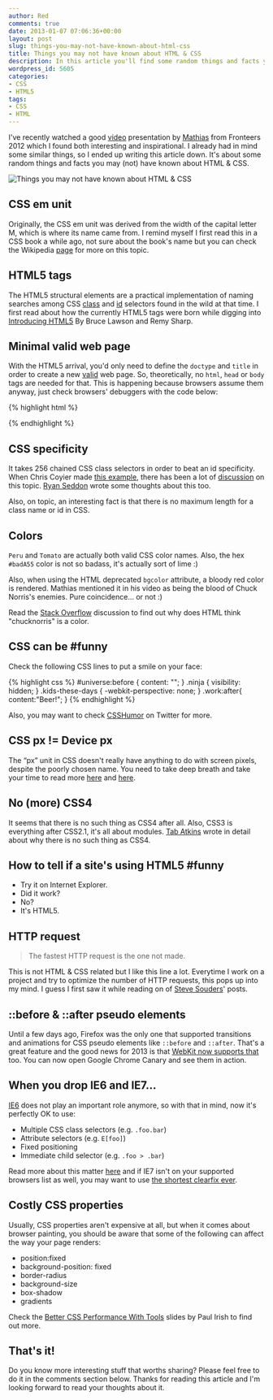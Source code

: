 ```yaml
---
author: Red
comments: true
date: 2013-01-07 07:06:36+00:00
layout: post
slug: things-you-may-not-have-known-about-html-css
title: Things you may not have known about HTML & CSS
description: In this article you'll find some random things and facts you may not have known about HTML & CSS.
wordpress_id: 5605
categories:
- CSS
- HTML5
tags:
- CSS
- HTML
---
```


I've recently watched a good [video](http://vimeo.com/channels/fronteers12/52851509) presentation by [Mathias](http://mathiasbynens.be/) from Fronteers 2012 which I found both interesting and inspirational. I already had in mind some similar things, so I ended up writing this article down. It's about some random things and facts you may (not) have known about HTML & CSS.

![Things you may not have known about HTML & CSS](http://www.red-team-design.com/wp-content/uploads/2013/01/things-you-may-not-have-known-about-html-css.png)

<!-- more -->

## CSS em unit

Originally, the CSS em unit was derived from the width of the capital letter M, which is where its name came from. I remind myself I first read this in a CSS book a while ago, not sure about the book's name but you can check the Wikipedia [page](http://en.wikipedia.org/wiki/Em_(typography)) for more on this topic.


## HTML5 tags

The HTML5 structural elements are a practical implementation of naming searches among CSS [class](https://developers.google.com/webmasters/state-of-the-web/2005/classes) and [id](http://devfiles.myopera.com/articles/572/idlist-url.htm) selectors found in the wild at that time. I first read about how the currently HTML5 tags were born while digging into [Introducing HTML5](http://introducinghtml5.com/) By Bruce Lawson and Remy Sharp.

## Minimal valid web page

With the HTML5 arrival, you'd only need to define the `doctype` and `title` in order to create a new [valid](http://validator.w3.org/) web page. So, theoretically, no `html`, `head` or `body` tags are needed for that. This is happening because browsers assume them anyway, just check browsers' debuggers with the code below:

{% highlight html %}
<!doctype HTML>
<title>Bazinga</title>
{% endhighlight %}

## CSS specificity

It takes 256 chained CSS class selectors in order to beat an id specificity. When Chris Coyier made [this example](http://codepen.io/chriscoyier/pen/lzjqh), there has been a lot of [discussion](http://news.ycombinator.com/item?id=4388649) on this topic. [Ryan Seddon](http://www.thecssninja.com/css/extreme-specificity) wrote some thoughts about this too.

Also, on topic, an interesting fact is that there is no maximum length for a class name or id in CSS.

## Colors

`Peru` and `Tomato` are actually both valid CSS color names. Also, the hex `#badA55` color is not so badass, it's actually sort of lime :)

Also, when using the HTML deprecated `bgcolor` attribute, a bloody red color is rendered. Mathias mentioned it in his video as being the blood of Chuck Norris's enemies. Pure coincidence... or not :)

Read the [Stack Overflow](http://stackoverflow.com/questions/8318911/why-does-html-think-chucknorris-is-a-color) discussion to find out why does HTML think "chucknorris" is a color.

## CSS can be #funny

Check the following CSS lines to put a smile on your face:
    
{% highlight css %}
#universe:before { content: ""; }
.ninja { visibility: hidden; }
.kids-these-days { -webkit-perspective: none; }
.work:after{ content:"Beer!"; }
{% endhighlight %} 

Also, you may want to check [CSSHumor](https://twitter.com/CSSHumor) on Twitter for more.

## CSS px != Device px

The “px” unit in CSS doesn't really have anything to do with screen pixels, despite the poorly chosen name. You need to take deep breath and take your time to read more [here](http://inamidst.com/stuff/notes/csspx) and [here](http://www.quirksmode.org/blog/archives/2010/04/a_pixel_is_not.html).

## No (more) CSS4

It seems that there is no such thing as CSS4 after all. Also, CSS3 is everything after CSS2.1, it's all about modules. [Tab Atkins](http://www.xanthir.com/b4Ko0) wrote in detail about why there is no such thing as CSS4. 


## How to tell if a site's using HTML5 #funny
	
  * Try it on Internet Explorer.	
  * Did it work?	
  * No?	
  * It's HTML5.

## HTTP request

>The fastest HTTP request is the one not made.

This is not HTML & CSS related but I like this line a lot. Everytime I work on a project and try to optimize the number of HTTP requests, this pops up into my mind. I guess I first saw it while reading on of [Steve Souders](http://www.stevesouders.com/blog/2012/03/22/cache-them-if-you-can/)' posts.

## ::before & ::after pseudo elements


Until a few days ago, Firefox was the only one that supported transitions and animations for CSS pseudo elements like `::before` and `::after`. That's a great feature and the good news for 2013 is that [WebKit now supports that](http://trac.webkit.org/changeset/138632) too. You can now open Google Chrome Canary and see them in action.



## When you drop IE6 and IE7...


[IE6](http://www.red-team-design.com/how-to-solve-common-ie-bugs) does not play an important role anymore, so with that in mind, now it's perfectly OK to use:
	
  * Multiple CSS class selectors (e.g. `.foo.bar`)	
  * Attribute selectors (e.g. `E[foo]`)	
  * Fixed positioning	
  * Immediate child selector (e.g. `.foo > .bar`)

Read more about this matter [here](http://www.bennadel.com/blog/2306-What-CSS-Properties-Are-Supported-When-You-Drop-IE6-Support.htm) and if IE7 isn't on your supported browsers list as well, you may want to use [the shortest clearfix ever](http://www.css-101.org/articles/clearfix/latest-new-clearfix-so-far.php).

## Costly CSS properties
Usually, CSS properties aren't expensive at all, but when it comes about browser painting, you should be aware that some of the following can affect the way your page renders:
	
  * position:fixed	
  * background-position: fixed	
  * border-radius	
  * background-size	
  * box-shadow	
  * gradients

Check the [Better CSS Performance With Tools](http://dl.dropbox.com/u/39519/talks/cssperf-cssdevconf/index.html) slides by Paul Irish to find out more.

## That's it!
Do you know more interesting stuff that worths sharing? Please feel free to do it in the comments section below. Thanks for reading this article and I'm looking forward to read your thoughts about it.
